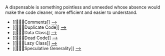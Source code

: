 A dispensable is something pointless and unneeded whose absence would make the code cleaner, more efficient and easier to understand.

-   [[👨‍💻💩Comments]]   [-->](https://refactoring.guru/smells/comments)
-   [[👨‍💻💩Duplicate Code]]   [-->](https://refactoring.guru/smells/duplicate-code)
-   [[👨‍💻💩Data Class]]   [-->](https://refactoring.guru/smells/data-class)
-   [[👨‍💻💩Dead Code]]   [-->](https://refactoring.guru/smells/dead-code)
-   [[👨‍💻💩Lazy Class]]   [-->](https://refactoring.guru/smells/lazy-class)
-   [[👨‍💻💩Speculative Generality]]   [-->](https://refactoring.guru/smells/speculative-generality)


